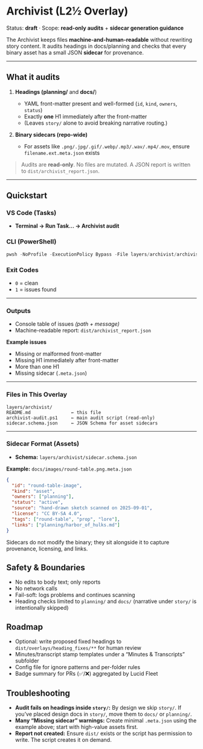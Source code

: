 # Archivist (L2½ Overlay)

Status: **draft** · Scope: **read-only audits** + **sidecar generation guidance**

The Archivist keeps files **machine-and-human-readable** without rewriting story content. It audits headings in docs/planning and checks that every binary asset has a small JSON **sidecar** for provenance.

---

## What it audits

1) **Headings (planning/** and **docs/**)  
   - YAML front-matter present and well-formed (`id`, `kind`, `owners`, `status`)  
   - Exactly **one** H1 immediately after the front-matter  
   - (Leaves `story/` alone to avoid breaking narrative routing.)

2) **Binary sidecars (repo-wide)**  
   - For assets like `.png/.jpg/.gif/.webp/.mp3/.wav/.mp4/.mov`, ensure `filename.ext.meta.json` exists

> Audits are **read-only**. No files are mutated. A JSON report is written to `dist/archivist_report.json`.

---

## Quickstart

### VS Code (Tasks)
- **Terminal → Run Task… → Archivist audit**

### CLI (PowerShell)

```powershell
pwsh -NoProfile -ExecutionPolicy Bypass -File layers/archivist/archivist-audit.ps1 .
```

### Exit Codes
- `0` = clean  
- `1` = issues found

---

### Outputs
- Console table of issues *(path + message)*
- Machine-readable report: `dist/archivist_report.json`

**Example issues**
- Missing or malformed front-matter  
- Missing H1 immediately after front-matter  
- More than one H1  
- Missing sidecar (`.meta.json`)

---

### Files in This Overlay

```text
layers/archivist/
README.md               ← this file
archivist-audit.ps1     ← main audit script (read-only)
sidecar.schema.json     ← JSON Schema for asset sidecars
```


---

### Sidecar Format (Assets)
- **Schema:** `layers/archivist/sidecar.schema.json`

**Example:** `docs/images/round-table.png.meta.json`

```json
{
  "id": "round-table-image",
  "kind": "asset",
  "owners": ["planning"],
  "status": "active",
  "source": "hand-drawn sketch scanned on 2025-09-01",
  "license": "CC BY-SA 4.0",
  "tags": ["round-table", "prop", "lore"],
  "links": ["planning/harbor_of_hulks.md"]
}
```

Sidecars do not modify the binary; they sit alongside it to capture provenance, licensing, and links.

## Safety & Boundaries

- No edits to body text; only reports
- No network calls
- Fail-soft: logs problems and continues scanning
- Heading checks limited to `planning/` and `docs/` (narrative under `story/` is intentionally skipped)

## Roadmap

- Optional: write proposed fixed headings to `dist/overlays/heading_fixes/**` for human review
- Minutes/transcript stamp templates under a “Minutes & Transcripts” subfolder
- Config file for ignore patterns and per-folder rules
- Badge summary for PRs (✅/❌) aggregated by Lucid Fleet

## Troubleshooting

- **Audit fails on headings inside `story/`:** By design we skip `story/`. If you’ve placed design docs in `story/`, move them to `docs/` or `planning/`.
- **Many “Missing sidecar” warnings:** Create minimal `.meta.json` using the example above; start with high-value assets first.
- **Report not created:** Ensure `dist/` exists or the script has permission to write. The script creates it on demand.

